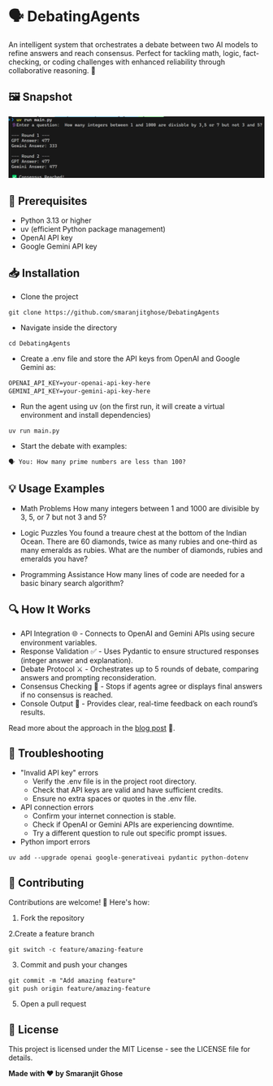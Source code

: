 # 🗣️ DebatingAgents

An intelligent system that orchestrates a debate between two AI models to refine answers and reach consensus. Perfect for tackling math, logic, fact-checking, or coding challenges with enhanced reliability through collaborative reasoning. 🚀


## 🖼️ Snapshot

![output](./assets/output.png)


## 🔧 Prerequisites

- Python 3.13 or higher
- uv (efficient Python package management)
- OpenAI API key
- Google Gemini API key

## 📥 Installation

- Clone the project

```
git clone https://github.com/smaranjitghose/DebatingAgents
```

- Navigate inside the directory

```
cd DebatingAgents
```

- Create a .env file and store the API keys from OpenAI and Google Gemini as:

```
OPENAI_API_KEY=your-openai-api-key-here
GEMINI_API_KEY=your-gemini-api-key-here
```

- Run the agent using uv (on the first run, it will create a virtual environment and install dependencies)

```
uv run main.py
```

- Start the debate with examples:

```
🗣️ You: How many prime numbers are less than 100?
```

## 💡 Usage Examples

- Math Problems
How many integers between 1 and 1000 are divisible by 3, 5, or 7 but not 3 and 5?

- Logic Puzzles
You found a treaure chest at the bottom of the Indian Ocean. There are 60 diamonds, twice as many rubies and one-third as many emeralds as rubies. What are the number of diamonds, rubies and emeralds you have?

- Programming Assistance
How many lines of code are needed for a basic binary search algorithm?

## 🔍 How It Works

- API Integration 🌐 - Connects to OpenAI and Gemini APIs using secure environment variables.
- Response Validation ✅ - Uses Pydantic to ensure structured responses (integer answer and explanation).
- Debate Protocol ⚔️ - Orchestrates up to 5 rounds of debate, comparing answers and prompting reconsideration.
- Consensus Checking 🤝 - Stops if agents agree or displays final answers if no consensus is reached.
- Console Output 📜 - Provides clear, real-time feedback on each round’s results.

Read more about the approach in the [blog post](https://blog.smaranjitghose.com/debating-agents) 📖.



## 🔧 Troubleshooting

- "Invalid API key" errors
    - Verify the .env file is in the project root directory.
    - Check that API keys are valid and have sufficient credits.
    - Ensure no extra spaces or quotes in the .env file.
- API connection errors
    - Confirm your internet connection is stable.
    - Check if OpenAI or Gemini APIs are experiencing downtime.
    - Try a different question to rule out specific prompt issues.
- Python import errors
```
uv add --upgrade openai google-generativeai pydantic python-dotenv
```

## 🤝 Contributing

Contributions are welcome! 🙏 Here's how:

1. Fork the repository

2.Create a feature branch

```
git switch -c feature/amazing-feature
```

3. Commit and push your changes

```
git commit -m "Add amazing feature"
git push origin feature/amazing-feature
```

5. Open a pull request

## 📝 License
This project is licensed under the MIT License - see the LICENSE file for details.

**Made with ❤️ by Smaranjit Ghose**
